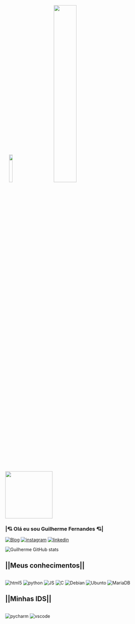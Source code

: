 <div style="display:inline_block; vertical-align: middle;">
    <img style="margin-right:10%" src="https://media.giphy.com/media/gCxd0kUSR6I9dflWgm/giphy.gif" width="15%" >
    <img src="https://media.giphy.com/media/1BhElqDag8fv6MgJRT/giphy.gif" width="38%">
    <img src="https://media.giphy.com/media/UWtFTJwnbVj2z3GEeY/giphy.gif" width="150px;" height="150px;">
</div>

### <b>|💘 Olá eu sou Guilherme Fernandes 💘|</b>
[![Blog](https://img.shields.io/website?label=Meucurriculo.com&style=for-the-badge&url=https://sujeitoprogramador.com)](https://ceub.zoser.works/index.php/curriculo/)
[![instagram](https://img.shields.io/badge/Instagram-FE659E?style=for-the-badge&logo=instagram&logoColor=white)](https://www.instagram.com/guilhermehzf/)
[![linkedin](https://img.shields.io/badge/LinkedIn-FE659E?style=for-the-badge&logo=linkedin&logoColor=white)](https://www.linkedin.com/in/guilherme-henrique-fernandes-3593b5244/)

![Guilherme GitHub stats](https://github-readme-stats.vercel.app/api?username=Guilhermehzf&show_icons=true&theme=jolly)

## <b>||Meus conhecimentos||</b>

<div style="display: inline_block; vertical-align: middle;"><br/>
  <img alt="html5" src="https://img.shields.io/badge/HTML5-FF99B0?style=for-the-badge&logo=html5&logoColor=white"/>
  <img alt="python" src="https://img.shields.io/badge/Python-FF99B0?style=for-the-badge&logo=python&logoColor=white"/>
  <img alt="JS" src="https://img.shields.io/badge/JavaScript-FF99B0?style=for-the-badge&logo=javascript&logoColor=white"/>
  <img alt="C" src="https://img.shields.io/badge/C-FF99B0?style=for-the-badge&logo=c&logoColor=white"/>
  <img alt="Debian" src="https://img.shields.io/badge/Debian-FF99B0?style=for-the-badge&logo=debian&logoColor=white"/>
  <img alt="Ubunto" src="https://img.shields.io/badge/Ubuntu-FF99B0?style=for-the-badge&logo=ubuntu&logoColor=white"/>
  <img alt="MariaDB" src="https://img.shields.io/badge/MariaDB-FF99B0?style=for-the-badge&logo=mariadb&logoColor=white"/>
</div>

## <b>||Minhas IDS||</b>
<div style="display: inline_block; vertical-align: middle;"><br/>
  <img alt="pycharm" src="https://img.shields.io/badge/PyCharm-FF99B0.svg?&style=for-the-badge&logo=PyCharm&logoColor=white"/>
  <img alt="vscode" src="https://img.shields.io/badge/Visual_Studio_Code-FF99B0?style=for-the-badge&logo=visual%20studio%20code&logoColor=white">
</div>
